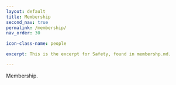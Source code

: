 ```yaml
---
layout: default
title: Membership
second_nav: true
permalink: /membership/
nav_order: 30

icon-class-name: people

excerpt: This is the excerpt for Safety, found in membershp.md.

---
```


Membership.

